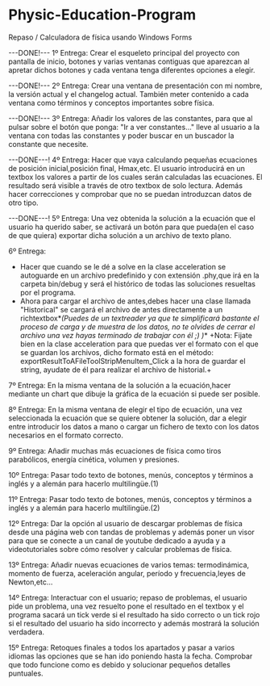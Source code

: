 # Physic-Education-Program

Repaso / Calculadora de física usando Windows Forms

---DONE!--- 1º Entrega: Crear el esqueleto principal del proyecto con pantalla de inicio, botones y varias ventanas contiguas que aparezcan al apretar dichos botones y cada ventana tenga diferentes opciones a elegir.

---DONE!--- 2º Entrega: Crear una ventana de presentación con mi nombre, la versión actual y el changelog actual. También meter contenido a cada ventana como términos y conceptos importantes sobre física.

---DONE!--- 3º Entrega: Añadir los valores de las constantes, para que al pulsar sobre el botón que ponga: "Ir a ver constantes..." lleve al usuario a la ventana con todas las constantes y poder buscar en un buscador la constante que necesite.

---DONE---! 4º Entrega: Hacer que vaya calculando pequeñas ecuaciones de posición inicial,posición final, Hmax,etc. El usuario introducirá en un textbox los valores a partir de los cuales serán calculadas las ecuaciones. El resultado será visible a través de otro textbox de solo lectura. Además hacer correcciones y comprobar que no se puedan introduzcan datos de otro tipo. 

---DONE---! 5º Entrega: Una vez obtenida la solución a la ecuación que el usuario ha querido saber, se activará un botón para que pueda(en el caso de que quiera) exportar dicha solución a un archivo de texto plano.

6º Entrega: 
- Hacer que cuando se le dé a solve en la clase acceleration se autoguarde en un archivo predefinido y con extensión .phy,que irá en la carpeta bin/debug y será el histórico de todas las soluciones resueltas por el programa.
- Ahora para cargar el archivo de antes,debes hacer una clase llamada "Historical" se cargará el archivo de antes directamente a un richtextbox*_(Puedes de un textreader ya que te simplificará bastante el proceso de carga y de muestra de los datos, no te olvides de cerrar el archivo una vez hayas terminado de trabajar con él ;) )_*
+Nota: Fijate bien en la clase acceleration para que puedas ver el formato con el que se guardan los archivos, dicho formato está en el método: exportResultToAFileToolStripMenuItem_Click a la hora de guardar el string, ayudate de él para realizar el archivo de historial.+

7º Entrega: En la misma ventana de la solución a la ecuación,hacer mediante un chart que dibuje la gráfica de la ecuación si puede ser posible.

8º Entrega: En la misma ventana de elegir el tipo de ecuación, una vez seleccionada la ecuación que se quiere obtener la solución, dar a elegir entre introducir los datos a mano o cargar un fichero de texto con los datos necesarios en el formato correcto.

9º Entrega: Añadir muchas más ecuaciones de física como tiros parabólicos, energía cinética, volumen y presiones.

10º Entrega: Pasar todo texto de botones, menús, conceptos y términos a inglés y a alemán para hacerlo multilingüe.(1)

11º Entrega: Pasar todo texto de botones, menús, conceptos y términos a inglés y a alemán para hacerlo multilingüe.(2)

12º Entrega: Dar la opción al usuario de descargar problemas de física desde una página web con tandas de problemas y además poner un visor para que se conecte a un canal de youtube dedicado a ayuda y a videotutoriales sobre cómo resolver y calcular problemas de física.

13º Entrega: Añadir nuevas ecuaciones de varios temas: termodinámica, momento de fuerza, aceleración angular, período y frecuencia,leyes de Newton,etc...

14º Entrega: Interactuar con el usuario; repaso de problemas, el usuario pide un problema, una vez resuelto pone el resultado en el textbox y el programa sacará un tick verde si el resultado ha sido correcto o un tick rojo si el resultado del usuario ha sido incorrecto y además mostrará la solución verdadera.

15º Entrega: Retoques finales a todos los apartados y pasar a varios idiomas las opciones que se han ido poniendo hasta la fecha. Comprobar que todo funcione como es debido y solucionar pequeños detalles puntuales.
